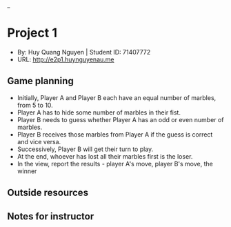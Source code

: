 _

# Project 1
+ By: Huy Quang Nguyen | Student ID: 71407772
+ URL: <http://e2p1.huynguyenau.me>

## Game planning
+ Initially, Player A and Player B each have an equal number of marbles, from 5 to 10.
+ Player A has to hide some number of marbles in their fist.
+ Player B needs to guess whether Player A has an odd or even number of marbles.
+ Player B receives those marbles from Player A if the guess is correct and vice versa.
+ Successively, Player B will get their turn to play.
+ At the end, whoever has lost all their marbles first is the loser.
+ In the view, report the results - player A's move, player B's move, the winner

## Outside resources


## Notes for instructor
